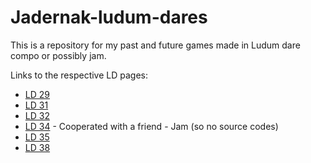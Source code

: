 # Jadernak-ludum-dares

This is a repository for my past and future games made in Ludum dare compo or possibly jam.

Links to the respective LD pages:

* [LD 29](http://www.ludumdare.com/compo/ludum-dare-29/?action=preview&uid=36014)
* [LD 31](http://ludumdare.com/compo/ludum-dare-31/?action=preview&uid=36014)
* [LD 32](http://ludumdare.com/compo/ludum-dare-32/?action=preview&uid=36014)
* [LD 34](http://ludumdare.com/compo/ludum-dare-34/?action=preview&uid=66283) - Cooperated with a friend - Jam (so no source codes)
* [LD 35](http://ludumdare.com/compo/ludum-dare-35/?action=preview&uid=36014)
* [LD 38](https://ldjam.com/events/ludum-dare/38/small-world-of-underbury)
